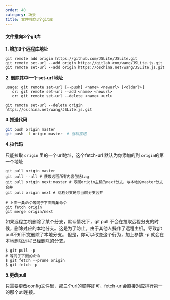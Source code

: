 ```yaml
---
order: 40
category: 场景
title: 文件推向3个git库
---
```


#### 文件推向3个git库
**1. 增加3个远程库地址**

```shell
git remote add origin https://github.com/JSLite/JSLite.git
git remote set-url --add origin https://gitlab.com/wang/JSLite.js.git
git remote set-url --add origin https://oschina.net/wang/JSLite.js.git
```

**2. 删除其中一个 set-url 地址**

```shell
usage: git remote set-url [--push] <name> <newurl> [<oldurl>]
   or: git remote set-url --add <name> <newurl>
   or: git remote set-url --delete <name> <url>
```

`git remote set-url --delete origin https://oschina.net/wang/JSLite.js.git`

**3.推送代码**

```bash
git push origin master
git push -f origin master  # 强制推送
```

**4.拉代码**

只能拉取 `origin` 里的一个url地址，这个fetch-url
默认为你添加的到 `origin`的第一个地址

```shell
git pull origin master
git pull --all # 获取远程所有内容包括tag
git pull origin next:master # 取回origin主机的next分支，与本地的master分支合并
git pull origin next # 远程分支是与当前分支合并

# 上面一条命令等同于下面两条命令
git fetch origin
git merge origin/next
```

如果远程主机删除了某个分支，默认情况下，git pull 不会在拉取远程分支的时候，删除对应的本地分支。这是为了防止，由于其他人操作了远程主机，导致git pull不知不觉删除了本地分支。
但是，你可以改变这个行为，加上参数 -p 就会在本地删除远程已经删除的分支。

```shell
$ git pull -p
# 等同于下面的命令
$ git fetch --prune origin
$ git fetch -p
```

**5.更改pull**

只需要更改config文件里，那三个url的顺序即可，fetch-url会直接对应排行第一的那个utl连接。
